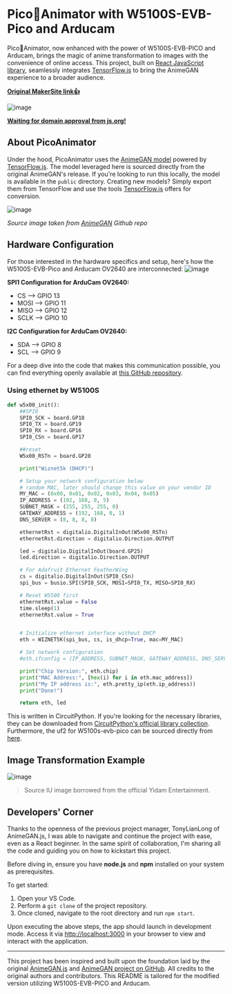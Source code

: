 # Pico🍓Animator with W5100S-EVB-Pico and Arducam

Pico🍓Animator, now enhanced with the power of W5100S-EVB-PICO and Arducam, brings the magic of anime transformation to images with the convenience of online access. This project, built on [React JavaScript library](https://reactjs.org/), seamlessly integrates [TensorFlow.js](https://www.tensorflow.org/js) to bring the AnimeGAN experience to a broader audience.

[**Original MakerSite link👍**](https://maker.wiznet.io/Benjamin/projects/w5100s-evb-pico-animator/?serob=rd&serterm=month)

![image](https://github.com/dbtjr1103/W5100S-EVB-PICO-Animator/assets/115054808/9aa97c8b-7bad-4b51-b836-4eec1048d547)

[**Waiting for domain approval from js.org!**](https://js.org) 



## About PicoAnimator

Under the hood, PicoAnimator uses the [AnimeGAN model](https://github.com/TachibanaYoshino/AnimeGAN) powered by [TensorFlow.js](https://www.tensorflow.org/js). The model leveraged here is sourced directly from the original AnimeGAN's release. If you're looking to run this locally, the model is available in the `public` directory. Creating new models? Simply export them from TensorFlow and use the tools [TensorFlow.js](https://www.tensorflow.org/js) offers for conversion.

![image](https://github.com/dbtjr1103/W5100S-EVB-PICO-Animator/assets/115054808/0a8ade31-a075-430e-bd8d-78e1a2d1c843)

*Source image taken from [AnimeGAN](https://github.com/TachibanaYoshino/AnimeGAN) Github repo*


## Hardware Configuration

For those interested in the hardware specifics and setup, here's how the W5100S-EVB-Pico and Arducam OV2640 are interconnected:
![image](https://github.com/dbtjr1103/W5100S-EVB-PICO-Animator/assets/115054808/bd4b597a-2ad2-4a23-9f7c-c34a7224c75b)

**SPI1 Configuration for ArduCam OV2640:**
- CS --> GPIO 13
- MOSI --> GPIO 11
- MISO --> GPIO 12
- SCLK --> GPIO 10

**I2C Configuration for ArduCam OV2640:**
- SDA --> GPIO 8
- SCL --> GPIO 9

For a deep dive into the code that makes this communication possible, you can find everything openly available at [this GitHub repository](https://github.com/dbtjr1103/W5100S-EVB-PICO-Animator/tree/master/CIRCUITPY).

### Using ethernet by W5100S

```python
def w5x00_init():
    ##SPI0
    SPI0_SCK = board.GP18
    SPI0_TX = board.GP19
    SPI0_RX = board.GP16
    SPI0_CSn = board.GP17

    ##reset
    W5x00_RSTn = board.GP20

    print("Wiznet5k (DHCP)")

    # Setup your network configuration below
    # random MAC, later should change this value on your vendor ID
    MY_MAC = (0x00, 0x01, 0x02, 0x03, 0x04, 0x05)
    IP_ADDRESS = (192, 168, 0, 5)
    SUBNET_MASK = (255, 255, 255, 0)
    GATEWAY_ADDRESS = (192, 168, 0, 1)
    DNS_SERVER = (8, 8, 8, 8)

    ethernetRst = digitalio.DigitalInOut(W5x00_RSTn)
    ethernetRst.direction = digitalio.Direction.OUTPUT

    led = digitalio.DigitalInOut(board.GP25)
    led.direction = digitalio.Direction.OUTPUT

    # For Adafruit Ethernet FeatherWing
    cs = digitalio.DigitalInOut(SPI0_CSn)
    spi_bus = busio.SPI(SPI0_SCK, MOSI=SPI0_TX, MISO=SPI0_RX)

    # Reset W5500 first
    ethernetRst.value = False
    time.sleep(1)
    ethernetRst.value = True


    # Initialize ethernet interface without DHCP
    eth = WIZNET5K(spi_bus, cs, is_dhcp=True, mac=MY_MAC)

    # Set network configuration
    #eth.ifconfig = (IP_ADDRESS, SUBNET_MASK, GATEWAY_ADDRESS, DNS_SERVER)

    print("Chip Version:", eth.chip)
    print("MAC Address:", [hex(i) for i in eth.mac_address])
    print("My IP address is:", eth.pretty_ip(eth.ip_address))
    print("Done!")

    return eth, led
```

This is written in CircuitPython. If you're looking for the necessary libraries, they can be downloaded from [CircuitPython's official library collection](https://circuitpython.org/libraries). Furthermore, the uf2 for W5100s-evb-pico can be sourced directly from [here](https://circuitpython.org/board/wiznet_w5100s_evb_pico/).



## Image Transformation Example

![image](https://github.com/dbtjr1103/W5100S-EVB-PICO-Animator/assets/115054808/a9c7de84-90e0-4a83-b48e-35ed4598c58e)


> Source IU image borrowed from the official Yidam Entertainment.



## Developers' Corner

Thanks to the openness of the previous project manager, TonyLianLong of AnimeGAN.js, I was able to navigate and continue the project with ease, even as a React beginner. In the same spirit of collaboration, I'm sharing all the code and guiding you on how to kickstart this project.

Before diving in, ensure you have **node.js** and **npm** installed on your system as prerequisites.

To get started:
1. Open your VS Code.
2. Perform a `git clone` of the project repository.
3. Once cloned, navigate to the root directory and run `npm start`.

Upon executing the above steps, the app should launch in development mode. Access it via [http://localhost:3000](http://localhost:3000) in your browser to view and interact with the application.


---

This project has been inspired and built upon the foundation laid by the original [AnimeGAN.js](https://github.com/TonyLianLong/AnimeGAN.js) and [AnimeGAN project on GitHub](https://github.com/TachibanaYoshino/AnimeGAN). All credits to the original authors and contributors. This README is tailored for the modified version utilizing W5100S-EVB-PICO and Arducam.
